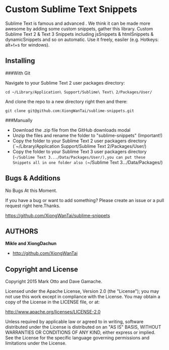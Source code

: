 Custom Sublime Text Snippets
==============================

Sublime Text is famous and advanced . We think it can be made more awesome by adding some custom snippets, gather  this  library.
Custom Sublime Text 2 &amp; Text 3 Snippets including jsSnippets &amp; htmlSnippets &amp; dynamicSnippets and so on automatic. Use it freely, easiler (e.g. Hotkeys: alt+t+s for windows).


Installing
----------


###With Git


Navigate to your Sublime Text 2 user packages directory:

    cd ~/Library/Application\ Support/Sublime\ Text\ 2/Packages/User/

And clone the repo to a new directory right then and there:

    git clone git@github.com:XiongWanTai/sublime-snippets.git



###Manually


* Download the .zip file from the GitHub downloads modal
* Unzip the files and rename the folder to "sublime-snippets" (Important!)
* Copy the folder to your Sublime Text 2 user packagers directory (`~/Library/Application Support/Sublime Text 2/Packages/User/)
* Copy the folder to your Sublime Text 3 user packagers directory (`~/Sublime Text 3.../Data/Packages/User/),you can put these Snippets all in one folder also (`~/Sublime Text 3.../Data/Packages/)


Bugs & Additions
----------------

No Bugs At this Moment.

If you have a bug or want to add something? Please create an issue or a pull request right here.Thanks.

https://github.com/XiongWanTai/sublime-snippets


AUTHORS
-------

**Mikle and XiongDachun**

+ http://github.com/XiongWanTai



Copyright and License
---------------------

Copyright 2015 Mark Otto and Dave Gamache.

Licensed under the Apache License, Version 2.0 (the "License");
you may not use this work except in compliance with the License.
You may obtain a copy of the License in the LICENSE file, or at:

   http://www.apache.org/licenses/LICENSE-2.0

Unless required by applicable law or agreed to in writing, software
distributed under the License is distributed on an "AS IS" BASIS,
WITHOUT WARRANTIES OR CONDITIONS OF ANY KIND, either express or implied.
See the License for the specific language governing permissions and
limitations under the License.
